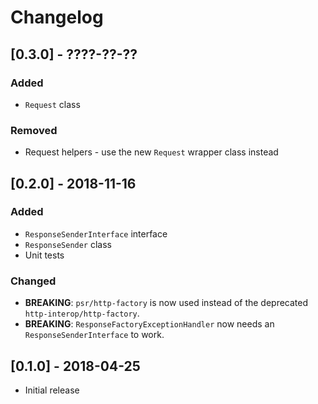 # Changelog

## [0.3.0] - ????-??-??
### Added
 - `Request` class
### Removed
 - Request helpers - use the new `Request` wrapper class instead

## [0.2.0] - 2018-11-16
### Added
 - `ResponseSenderInterface` interface
 - `ResponseSender` class
 - Unit tests

### Changed
 - **BREAKING**: `psr/http-factory` is now used instead of the deprecated `http-interop/http-factory`.
 - **BREAKING**: `ResponseFactoryExceptionHandler` now needs an `ResponseSenderInterface` to work. 

## [0.1.0] - 2018-04-25
 - Initial release